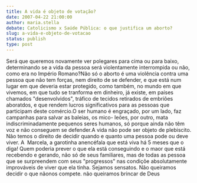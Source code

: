 ```yaml
---
title: A vida é objeto de votação?
date: 2007-04-22 21:00:00
author: maria.stella
debate: Catolicismo x Saúde Pública: o que justifica um aborto?
slug: a-vida-e-objeto-de-votacao
status: publish 
type: post
---
```


Será que queremos novamente ver polegares para cima ou para baixo, determinando se a vida da pessoa será violentamente interrompida ou não, como era no Império Romano?Não só o aborto é uma violência contra uma pessoa que não tem forças, nem direito de se defender, e que está num lugar em que deveria estar protegido, como também, no mundo em que vivemos, em que tudo se tranforma em dinheiro, já existe, em países chamados "desenvolvidos", tráfico de tecidos retirados de embriões aboratdos, e que rendem lucros significativos para as pessoas que participam deste comércio.O ser humano é engraçado, por um lado, faz campanhas para salvar as baleias, os mico- leões, por outro, mata indiscriminadamente pequenos seres humanos, só porque ainda não têm voz e não conseguem se defender.A vida não pode ser objeto de plebiscito. Não temos o direito de decidir quando e quanto uma pessoa pode ou deve viver. A  Marcela, a garotinha anencéfala que está viva há 5 meses que o diga! Quem poderia prever o que ela está conseguindo e o maor que está recebendo e gerando, não só de seus familiares, mas de todas as pessoa que se surpreendem com seus "progressos" nas condiçõe absolutamente improváveis de viver que ela tinha. Sejamos sensatos. Não queiramos decidir o que nãonos compete. não queiramos brincar de Deus
